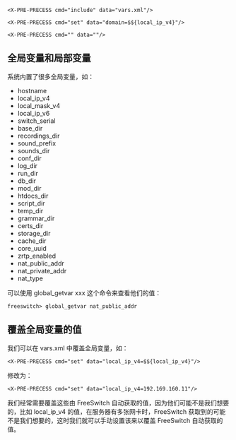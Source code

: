 ```
<X-PRE-PRECESS cmd="include" data="vars.xml"/>

<X-PRE-PRECESS cmd="set" data="domain=$${local_ip_v4}"/>

<X-PRE-PRECESS cmd="" data=""/>
```

## 全局变量和局部变量

系统内置了很多全局变量，如：

* hostname
* local_ip_v4
* local_mask_v4
* local_ip_v6
* switch_serial
* base_dir
* recordings_dir
* sound_prefix
* sounds_dir
* conf_dir
* log_dir
* run_dir
* db_dir
* mod_dir
* htdocs_dir
* script_dir
* temp_dir
* grammar_dir
* certs_dir
* storage_dir
* cache_dir
* core_uuid
* zrtp_enabled
* nat_public_addr
* nat_private_addr
* nat_type

可以使用 global_getvar xxx 这个命令来查看他们的值：

```
freeswitch> global_getvar nat_public_addr
```

## 覆盖全局变量的值

我们可以在 vars.xml 中覆盖全局变量，如：

```
<X-PRE-PRECESS cmd="set" data="local_ip_v4=$${local_ip_v4}"/>
```

修改为：

```
<X-PRE-PRECESS cmd="set" data="local_ip_v4=192.169.160.11"/>
```

我们经常需要覆盖这些由 FreeSwitch 自动获取的值，因为他们可能不是我们想要的，比如 local_ip_v4 的值，在服务器有多张网卡时，FreeSwitch 获取到的可能不是我们想要的，这时我们就可以手动设置该来以覆盖 FreeSwitch 自动获取的值。

